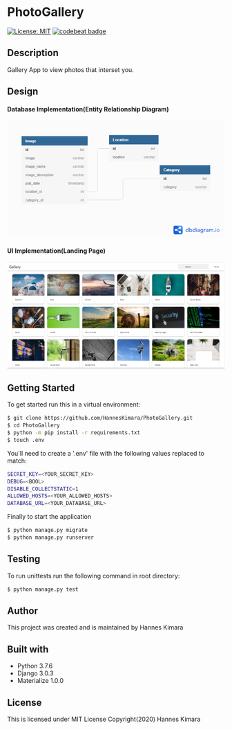 # PhotoGallery

[![License: MIT](https://img.shields.io/badge/License-MIT-yellow.svg)](https://github.com/HannesKimara/PhotoGallery/blob/master/LICENSE)
[![codebeat badge](https://codebeat.co/badges/b6fe12b4-8626-4491-bbb9-8830e45496c4)](https://codebeat.co/projects/github-com-hanneskimara-photogallery-master)

## Description
Gallery App to view photos that interset you.

## Design
#### Database Implementation(Entity Relationship Diagram)
![Entity Relation Diagram](docs/images/photo_gallery.png)

#### UI Implementation(Landing Page)
!['UI Design'](docs/images/ui_demo.png)

## Getting Started
To get started run this in a virtual environment:

```bash
$ git clone https://github.com/HannesKimara/PhotoGallery.git
$ cd PhotoGallery
$ python -m pip install -r requirements.txt
$ touch .env
```

You'll need to create a '.env' file with the following values replaced to match:
```bash
SECRET_KEY=<YOUR_SECRET_KEY>
DEBUG=<BOOL>
DISABLE_COLLECTSTATIC=1
ALLOWED_HOSTS=<YOUR_ALLOWED_HOSTS>
DATABASE_URL=<YOUR_DATABASE_URL>
```

Finally to start the application
```bash
$ python manage.py migrate
$ python manage.py runserver
```

## Testing
To run unittests run the following command in root directory:
```bash
$ python manage.py test
```

## Author
This project was created and is maintained by Hannes Kimara

## Built with
- Python 3.7.6
- Django 3.0.3
- Materialize 1.0.0

## License
This is licensed under MIT License Copyright(2020) Hannes Kimara
